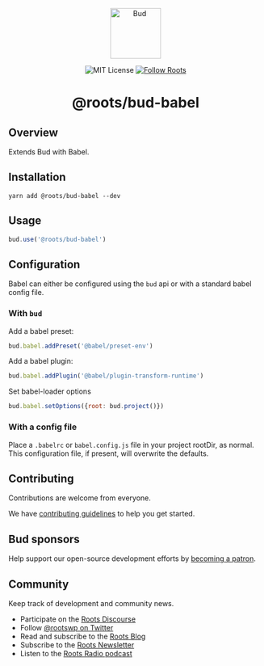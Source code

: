 <p align="center">
  <img alt="Bud" src="https://cdn.roots.io/app/uploads/logo-bud.svg" height="100">
</p>

<p align="center">
  <img
    alt="MIT License"
    src="https://img.shields.io/github/license/roots/bud?color=%23525ddc&style=flat-square"
  />

  <a href="https://twitter.com/rootswp">
    <img
      alt="Follow Roots"
      src="https://img.shields.io/twitter/follow/rootswp.svg?style=flat-square&color=1da1f2"
    />
  </a>
</p>

<h1 align="center">
  <strong>@roots/bud-babel</strong>
</h1>

## Overview

Extends Bud with Babel.

## Installation

`yarn add @roots/bud-babel --dev`

## Usage

```js
bud.use('@roots/bud-babel')
```

## Configuration

Babel can either be configured using the `bud` api or with a standard babel config file.

### With `bud`

Add a babel preset:

```js
bud.babel.addPreset('@babel/preset-env')
```

Add a babel plugin:

```js
bud.babel.addPlugin('@babel/plugin-transform-runtime')
```

Set babel-loader options

```js
bud.babel.setOptions({root: bud.project()})
```

### With a config file

Place a `.babelrc` or `babel.config.js` file in your project rootDir, as normal. This configuration file, if present, will overwrite the defaults.

## Contributing

Contributions are welcome from everyone.

We have [contributing guidelines](https://git.io/JTfPd) to help you get started.

## Bud sponsors

Help support our open-source development efforts by [becoming a patron](https://www.patreon.com/rootsdev).

## Community

Keep track of development and community news.

- Participate on the [Roots Discourse](https://discourse.roots.io/)
- Follow [@rootswp on Twitter](https://twitter.com/rootswp)
- Read and subscribe to the [Roots Blog](https://roots.io/blog/)
- Subscribe to the [Roots Newsletter](https://roots.io/subscribe/)
- Listen to the [Roots Radio podcast](https://roots.io/podcast/)

```

```

